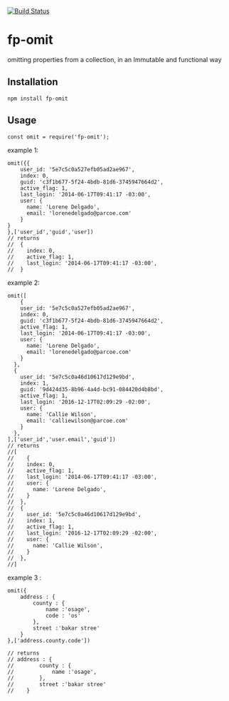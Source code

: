 [![Build Status](https://travis-ci.com/ahhmarr/fp-omit.svg?branch=master)](https://travis-ci.com/ahhmarr/fp-omit)

# fp-omit

omitting properties from a collection, in an Immutable and functional way

## Installation

`npm install fp-omit`

## Usage

```
const omit = require('fp-omit');
```

example 1:

```
omit({{
    user_id: '5e7c5c0a527efb05ad2ae967',
    index: 0,
    guid: 'c3f1b677-5f24-4bdb-81d6-3745947664d2',
    active_flag: 1,
    last_login: '2014-06-17T09:41:17 -03:00',
    user: {
      name: 'Lorene Delgado',
      email: 'lorenedelgado@parcoe.com'
    }
}
},['user_id','guid','user])
// returns
//  {
//    index: 0,
//    active_flag: 1,
//    last_login: '2014-06-17T09:41:17 -03:00',
//  }
```

example 2:

```
omit([
    {
    user_id: '5e7c5c0a527efb05ad2ae967',
    index: 0,
    guid: 'c3f1b677-5f24-4bdb-81d6-3745947664d2',
    active_flag: 1,
    last_login: '2014-06-17T09:41:17 -03:00',
    user: {
      name: 'Lorene Delgado',
      email: 'lorenedelgado@parcoe.com'
    }
  },
  {
    user_id: '5e7c5c0a46d10617d129e9bd',
    index: 1,
    guid: '9d424d35-8b96-4a4d-bc91-084420d4b8bd',
    active_flag: 1,
    last_login: '2016-12-17T02:09:29 -02:00',
    user: {
      name: 'Callie Wilson',
      email: 'calliewilson@parcoe.com'
    }
  },
],['user_id','user.email','guid'])
// returns
//[
//    {
//    index: 0,
//    active_flag: 1,
//    last_login: '2014-06-17T09:41:17 -03:00',
//    user: {
//      name: 'Lorene Delgado',
//    }
//  },
//  {
//    user_id: '5e7c5c0a46d10617d129e9bd',
//    index: 1,
//    active_flag: 1,
//    last_login: '2016-12-17T02:09:29 -02:00',
//    user: {
//      name: 'Callie Wilson',
//    }
//  },
//]
```

example 3 :

```
omit({
    address : {
        county : {
            name :'osage',
            code : 'os'
        },
        street :'bakar stree'
    }
},['address.county.code'])

// returns
// address : {
//        county : {
//            name :'osage',
//        },
//        street :'bakar stree'
//    }
```
